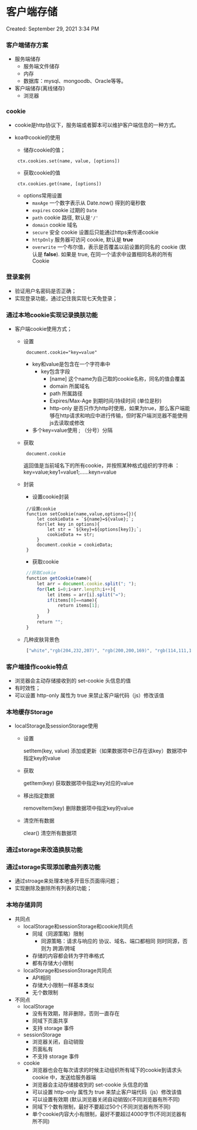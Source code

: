 # 客户端存储

Created: September 29, 2021 3:34 PM

### **客户端储存方案**

- 服务端储存
    - 服务端文件储存
    - 内存
    - 数据库：mysql、mongoodb、Oracle等等。
- 客户端储存(离线储存)
    - 浏览器

### cookie

- cookie是http协议下，服务端或者脚本可以维护客户端信息的一种方式。
- koa中cookie的使用
    - 储存cookie的值；
    
    ```
     ctx.cookies.set(name, value, [options])
    ```
    
    - 获取cookie的值
    
    ```
     ctx.cookies.get(name, [options])
    ```
    
    - options常用设置
        - `maxAge` 一个数字表示从 Date.now() 得到的毫秒数
        - `expires` cookie 过期的 `Date`
        - `path` cookie 路径, 默认是`'/'`
        - `domain` cookie 域名
        - `secure` 安全 cookie 设置后只能通过https来传递cookie
        - `httpOnly` 服务器可访问 cookie, 默认是 **true**
        - `overwrite` 一个布尔值，表示是否覆盖以前设置的同名的 cookie (默认是 **false**). 如果是 true, 在同一个请求中设置相同名称的所有 Cookie

### **登录案例**

- 验证用户名密码是否正确；
- 实现登录功能，通过记住我实现七天免登录；

### 通过本地cookie实现记录换肤功能

- 客户端cookie使用方式；
    - 设置
        
        ```
         document.cookie="key=value"
        ```
        
        - key和value是包含在一个字符串中
            - key包含字段
                - [name] 这个name为自己取的cookie名称，同名的值会覆盖
                - domain 所属域名
                - path 所属路径
                - Expires/Max-Age 到期时间/持续时间 (单位是秒)
                - http-only 是否只作为http时使用，如果为true，那么客户端能够在http请求和响应中进行传输，但时客户端浏览器不能使用js去读取或修改
        - 多个key=value使用 ; （分号）分隔
    - 获取
        
        ```
         document.cookie
        ```
        
        返回值是当前域名下的所有cookie，并按照某种格式组织的字符串 ：key=value;key1=value1;......keyn=value
        
    - 封装
        - 设置cookie封装
        
        ```
         //设置cookie
         function setCookie(name,value,options={}){
             let cookieData = `${name}=${value};`;
             for(let key in options){
                 let str = `${key}=${options[key]};`;
                 cookieData += str;
             }
             document.cookie = cookieData;
         }
        ```
        
        - 获取cookie
        
        ```jsx
         //获取Cookie
         function getCookie(name){
             let arr = document.cookie.split("; ");
             for(let i=0;i<arr.length;i++){
                 let items = arr[i].split("=");
                 if(items[0]==name){
                     return items[1];
                 }
             }
             return "";
         }
        ```
        
    - 几种皮肤背景色
        
        ```jsx
         ["white","rgb(204,232,207)", "rgb(200,200,169)", "rgb(114,111,128)"]
        ```
        

### 客户端操作cookie特点

- 浏览器会主动存储接收到的 set-cookie 头信息的值
- 有时效性；
- 可以设置 http-only 属性为 true 来禁止客户端代码（js）修改该值

### **本地缓存Storage**

- localStorage及sessionStorage使用
    - 设置
        
        setItem(key, value)   添加或更新（如果数据项中已存在该key）数据项中指定key的value
        
    - 获取
        
        getItem(key) 获取数据项中指定key对应的value
        
    - 移出指定数据
        
        removeItem(key) 删除数据项中指定key的value
        
    - 清空所有数据
        
        clear()  清空所有数据项
        

### **通过storage来改造换肤功能**

### 通过storage实现添加歌曲列表功能

- 通过stroage来处理本地多开音乐页面得问题；
- 实现删除及删除所有列表的功能；

### 本地存储异同

- 共同点
    - localStorage和sessionStorage和cookie共同点
        - 同域（同源策略）限制
            - 同源策略：请求与响应的 协议、域名、端口都相同 则时同源，否则为 跨源/跨域
        - 存储的内容都会转为字符串格式
        - 都有存储大小限制
    - localStorage和sessionStorage共同点
        - API相同
        - 存储大小限制一样基本类似
        - 无个数限制
- 不同点
    - localStorage
        - 没有有效期，除非删除，否则一直存在
        - 同域下页面共享
        - 支持 storage 事件
    - sessionStorage
        - 浏览器关闭，自动销毁
        - 页面私有
        - 不支持 storage 事件
    - cookie
        - 浏览器也会在每次请求的时候主动组织所有域下的cookie到请求头 cookie 中，发送给服务器端
        - 浏览器会主动存储接收到的 set-cookie 头信息的值
        - 可以设置 http-only 属性为 true 来禁止客户端代码（js）修改该值
        - 可以设置有效期 (默认浏览器关闭自动销毁)(不同浏览器有所不同)
        - 同域下个数有限制，最好不要超过50个(不同浏览器有所不同)
        - 单个cookie内容大小有限制，最好不要超过4000字节(不同浏览器有所不同)